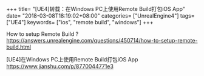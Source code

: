 +++
title= "[UE4]转载：在Windows PC上使用Remote Build打包iOS App"
date= "2018-03-08T18:19:02+08:00"
categories= ["UnrealEngine4"]
tags= ["UE4"]
keywords= ["ios", "remote build", "windows"]
+++

How to setup Remote Build ?  
https://answers.unrealengine.com/questions/450714/how-to-setup-remote-build.html

[UE4]在Windows PC上使用Remote Build打包iOS App  
https://www.jianshu.com/p/8770044771e3


